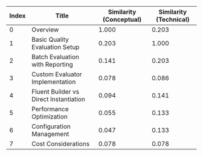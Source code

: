 | Index | Title | Similarity (Conceptual) | Similarity (Technical) |
|-------|-------|-------------------------|------------------------|
| 0 | Overview | 1.000 | 0.203 |
| 1 | Basic Quality Evaluation Setup | 0.203 | 1.000 |
| 2 | Batch Evaluation with Reporting | 0.141 | 0.203 |
| 3 | Custom Evaluator Implementation | 0.078 | 0.086 |
| 4 | Fluent Builder vs Direct Instantiation | 0.094 | 0.141 |
| 5 | Performance Optimization | 0.055 | 0.133 |
| 6 | Configuration Management | 0.047 | 0.133 |
| 7 | Cost Considerations | 0.078 | 0.078 |
